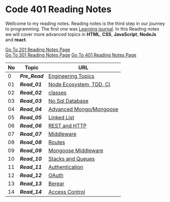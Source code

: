 # Code 401 Reading Notes
Wellcome to my reading notes. Reading notes is the third step in our journey to programming. The first one was [Learning journal](https://ahmadhirthani.github.io/learning-journal/).
In this Reading notes we will cover more advanced topics in **HTML**, **CSS**, **JavaScript**, **NodeJs** and **react**. 

[Go To 201 Reading Notes Page](https://ahmadhirthani.github.io/reading-notes/201notes)  
[Go To 301 Reading Notes Page](https://ahmadhirthani.github.io/reading-notes/301notes)
[Go To 401 Reading Notes Page](https://ahmadhirthani.github.io/reading-notes/401notes)

**No** | **Topic** | **URL**
--- | --- | ---
0   | *__Pre_Read__* | [Engineering Topics](https://ahmadhirthani.github.io/reading-notes/401notes/class-00)
01   | *__Read_01__* | [Node Ecosystem, TDD, CI](https://ahmadhirthani.github.io/reading-notes/401notes/class-01)
02   | *__Read_02__* | [classes](https://ahmadhirthani.github.io/reading-notes/401notes/class-02)
03   | *__Read_03__* | [No Sql Database](https://ahmadhirthani.github.io/reading-notes/401notes/class-03)
04   | *__Read_04__* | [Advanced Mongo/Mongoose](https://ahmadhirthani.github.io/reading-notes/401notes/class-04)
05   | *__Read_05__* | [Linked List](https://ahmadhirthani.github.io/reading-notes/401notes/class-05)
06   | *__Read_06__* | [REST and HTTP](https://ahmadhirthani.github.io/reading-notes/401notes/class-06)
07   | *__Read_07__* | [Middleware](https://ahmadhirthani.github.io/reading-notes/401notes/class-07)
08   | *__Read_08__* | [Routes](https://ahmadhirthani.github.io/reading-notes/401notes/class-8)
09   | *__Read_09__* | [Mongoose Middleware](https://ahmadhirthani.github.io/reading-notes/401notes/class-09)
10   | *__Read_10__* | [Stacks and Queues](https://ahmadhirthani.github.io/reading-notes/401notes/class-10)
11   | *__Read_11__* | [Authentication](https://ahmadhirthani.github.io/reading-notes/401notes/class-11)
12   | *__Read_12__* | [OAuth](https://ahmadhirthani.github.io/reading-notes/401notes/class-12)
13   | *__Read_13__* | [Berear](https://ahmadhirthani.github.io/reading-notes/401notes/class-13)
14   | *__Read_14__* | [Access Control](https://ahmadhirthani.github.io/reading-notes/401notes/class-14)






















